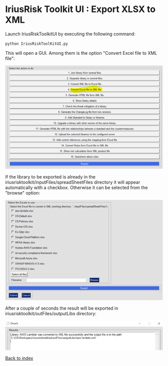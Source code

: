 IriusRisk Toolkit UI : Export XLSX to XML
================================================================    

Launch IriusRiskToolkitUI by executing the following command:    

```
python IriusRiskToolKitUI.py
```

This will open a GUI. Among them is the option "Convert Excel file to
XML file":

![](attachments/1053065217/1053229057.png)

If the library to be exported is already in the
iriusrisktoolkit/inputFiles/spreadSheetFiles directory it will appear
automatically with a checkbox. Otherwise it can be selected from the
"browse" option:

![](attachments/1053065217/1053261825.png)

After a couple of seconds the result will be exported in
iriusrisktoolkit/outFiles/outputLibs directory:

![](attachments/1053065217/1053097992.png)    

[Back to index](Readme.md)